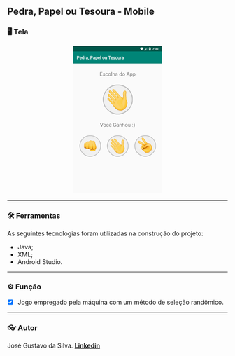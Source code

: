 ## Pedra, Papel ou Tesoura - Mobile

###  :desktop_computer: Tela

<div align="center">
  <img alt="Tela" title="#Tela" width="40%" height="auto" src="./README/tela.png" />
</div>

----------

### :hammer_and_wrench: Ferramentas
As seguintes tecnologias foram utilizadas na construção do projeto:
- Java;
- XML;
- Android Studio.

----------

###  :gear: Função
- [x] Jogo empregado pela máquina com um método de seleção randômico.

----------

###  :eyeglasses: Autor
José Gustavo da Silva.
[
**Linkedin**
](https://www.linkedin.com/in/jose-gustavo312/)
